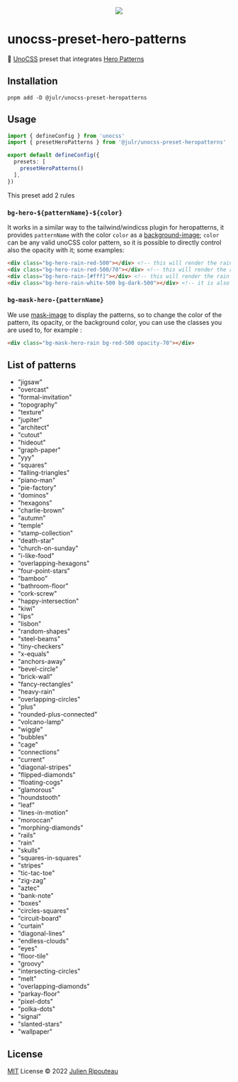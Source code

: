 <p align="center">
  <img src="https://user-images.githubusercontent.com/8337858/188330902-8da839c9-162b-4028-a70e-3b0295f3bcf3.png">
</p>

# unocss-preset-hero-patterns

🏁 [UnoCSS](https://github.com/unocss/unocss) preset that integrates [Hero Patterns](https://heropatterns.com/)

## Installation
```
pnpm add -D @julr/unocss-preset-heropatterns
```

## Usage

```ts
import { defineConfig } from 'unocss'
import { presetHeroPatterns } from '@julr/unocss-preset-heropatterns'

export default defineConfig({
  presets: [
    presetHeroPatterns()
  ],
})
```

This preset add 2 rules

### `bg-hero-${patternName}-${color}`

It works in a similar way to the tailwind/windicss plugin for heropatterns, it provides `patternName` with the color `color` as a [background-image](https://developer.mozilla.org/en/docs/Web/CSS/background-image); `color` can be any valid unoCSS color pattern, so it is possible to directly control also the opacity with it; some examples:

```html
<div class="bg-hero-rain-red-500"></div> <!-- this will render the rain pattern with color red-500 -->
<div class="bg-hero-rain-red-500/70"></div> <!-- this will render the rain pattern with color red-500 and 70% opacity -->
<div class="bg-hero-rain-[#fff]"></div> <!-- this will render the rain pattern with color #fff -->
<div class="bg-hero-rain-white-500 bg-dark-500"></div> <!-- it is also possible to combine it with a background color -->
```


### `bg-mask-hero-{patternName}`

We use [mask-image](https://developer.mozilla.org/en/docs/Web/CSS/mask-image) to display the patterns, so to change the color of the pattern, its opacity, or the background color, you can use the classes you are used to, for example :

```html
<div class="bg-mask-hero-rain bg-red-500 opacity-70"></div>
```

## List of patterns
- "jigsaw"
- "overcast"
- "formal-invitation"
- "topography"
- "texture"
- "jupiter"
- "architect"
- "cutout"
- "hideout"
- "graph-paper"
- "yyy"
- "squares"
- "falling-triangles"
- "piano-man"
- "pie-factory"
- "dominos"
- "hexagons"
- "charlie-brown"
- "autumn"
- "temple"
- "stamp-collection"
- "death-star"
- "church-on-sunday"
- "i-like-food"
- "overlapping-hexagons"
- "four-point-stars"
- "bamboo"
- "bathroom-floor"
- "cork-screw"
- "happy-intersection"
- "kiwi"
- "lips"
- "lisbon"
- "random-shapes"
- "steel-beams"
- "tiny-checkers"
- "x-equals"
- "anchors-away"
- "bevel-circle"
- "brick-wall"
- "fancy-rectangles"
- "heavy-rain"
- "overlapping-circles"
- "plus"
- "rounded-plus-connected"
- "volcano-lamp"
- "wiggle"
- "bubbles"
- "cage"
- "connections"
- "current"
- "diagonal-stripes"
- "flipped-diamonds"
- "floating-cogs"
- "glamorous"
- "houndstooth"
- "leaf"
- "lines-in-motion"
- "moroccan"
- "morphing-diamonds"
- "rails"
- "rain"
- "skulls"
- "squares-in-squares"
- "stripes"
- "tic-tac-toe"
- "zig-zag"
- "aztec"
- "bank-note"
- "boxes"
- "circles-squares"
- "circuit-board"
- "curtain"
- "diagonal-lines"
- "endless-clouds"
- "eyes"
- "floor-tile"
- "groovy"
- "intersecting-circles"
- "melt"
- "overlapping-diamonds"
- "parkay-floor"
- "pixel-dots"
- "polka-dots"
- "signal"
- "slanted-stars"
- "wallpaper"

## License

[MIT](./LICENSE.md) License © 2022 [Julien Ripouteau](https://github.com/Julien-R44)

